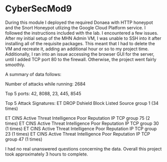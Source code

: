 # CyberSecMod9

During this module I deployed the required Donaea with HTTP honeypot and the Snort Honeypot utlizing the Google Cloud Platform service. I followed the instructions included with the lab.
I encountered a few issues. After my initial setup of the MHN Admin VM, I was unable to SSH into it after installing all of the requisite packages. This meant that I had to delete the VM and recreate it, adding an additional hour or so to my project time. Additionally, I ran into an issue accessing the browser GUI for the server, until I added TCP port 80 to the firewall. Otherwise, the project went fairly smoothly.

A summary of data follows:

Number of attacks while running: 2684

<p>Top 5 ports: 42, 8088, 23, 445, 8545</p>
<p>Top 5 Attack Signatures: ET DROP Dshield Block Listed Source group 1 (34 times)</p>
                         ET CINS Active Threat Intelligence Poor Reputation IP TCP group 75 (2 times)
                         ET CINS Active Threat Intelligence Poor Reputation IP TCP group 30 (1 times)
                         ET CINS Active Threat Intelligence Poor Reputation IP TCP group 23 (1 times)
                         ET CINS Active Threat Intelligence Poor Reputation IP TCP group 47 (1 times)
                         
I had no real unanswered questions concerning the data. Overall this project took approximately 3 hours to complete.

